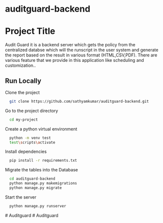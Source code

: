 ﻿# auditguard-backend


# Project Title

Audit Guard it is a backend server which gets the policy from the centralized databse which will the runscript in the user system and generate the report based on the result in various format (HTML,CSV,PDF). There are various feature that we provide in this application like scheduling and customization..




## Run Locally

Clone the project

```bash
  git clone https://github.com/sathyamkumar/auditguard-backend.git
```

Go to the project directory

```bash
  cd my-project
```

Create a python virtual environment 

```bash
  python -m venv test
  test\scripts\activate
```

Install dependencies

```bash
  pip install -r requirements.txt
```

Migrate the tables into the Database 

```bash
  cd auditguard-backend
  python manage.py makemigrations
  python manage.py migrate
```

Start the server

```bash
  python manage.py runserver 
```

#   A u d i t g u a r d  
 #   A u d i t g u a r d  
 